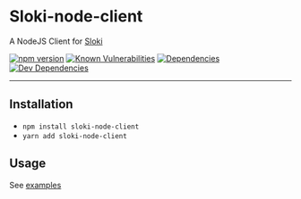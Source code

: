 # Sloki-node-client
A NodeJS Client for [Sloki](https://github.com/sloki-project/sloki)

[![npm version](https://badge.fury.io/js/sloki-node-client.svg?v=0)](http://badge.fury.io/js/sloki-node-client)
[![Known Vulnerabilities](https://snyk.io/test/github/sloki-project/sloki/badge.svg?targetFile=clients/node/package.json)](https://snyk.io/test/github/sloki-project/sloki?targetFile=clients/node/package.json)
[![Dependencies](https://david-dm.org/sloki-project/sloki.svg?path=clients/node)](https://david-dm.org/sloki-project/sloki-node-client)
[![Dev Dependencies](https://david-dm.org/sloki-project/sloki-node-client/dev-status.svg?path=clients/node)](https://david-dm.org/sloki-project/sloki-node-client?type=dev)

-----

## Installation

  * ```npm install sloki-node-client```
  * ```yarn add sloki-node-client```



## Usage

See [examples](examples/)
